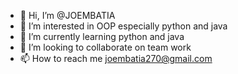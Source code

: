 - 👋 Hi, I’m @JOEMBATIA
- 👀 I’m interested in OOP especially python and java 
- 🌱 I’m currently learning python and java
- 💞️ I’m looking to collaborate on team work 
- 📫 How to reach me joembatia270@gmail.com

<!---
JOEMBATIA/JOEMBATIA is a ✨ special ✨ repository because its `README.md` (this file) appears on your GitHub profile.
You can click the Preview link to take a look at your changes.
--->
